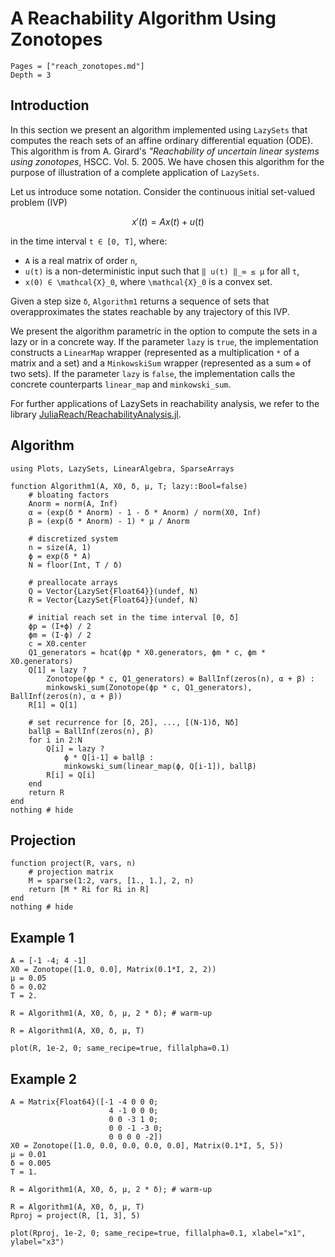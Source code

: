 # A Reachability Algorithm Using Zonotopes

```@contents
Pages = ["reach_zonotopes.md"]
Depth = 3
```

## Introduction

In this section we present an algorithm implemented using `LazySets` that
computes the reach sets of an affine ordinary differential equation (ODE).
This algorithm is from A. Girard's
*"Reachability of uncertain linear systems using zonotopes*, HSCC. Vol. 5. 2005.
We have chosen this algorithm for the purpose of illustration of a complete
application of `LazySets`.

Let us introduce some notation. Consider the continuous initial set-valued problem
(IVP)

```math
    x'(t) = A x(t) + u(t)
```
in the time interval ``t ∈ [0, T]``, where:

-  ``A`` is a real matrix of order ``n``,
- ``u(t)`` is a non-deterministic input such that ``‖ u(t) ‖_∞ ≤ μ`` for all ``t``,
- ``x(0) ∈ \mathcal{X}_0``, where ``\mathcal{X}_0`` is a convex set.

Given a step size ``δ``, `Algorithm1` returns a sequence of sets that
overapproximates the states reachable by any trajectory of this IVP.

We present the algorithm parametric in the option to compute the sets in a lazy
or in a concrete way.
If the parameter `lazy` is `true`, the implementation constructs a `LinearMap`
wrapper (represented as a multiplication `*` of a matrix and a set) and a
`MinkowskiSum` wrapper (represented as a sum `⊕` of two sets).
If the parameter `lazy` is `false`, the implementation calls the concrete
counterparts `linear_map` and `minkowski_sum`.

For further applications of LazySets in reachability analysis, we refer to the library [JuliaReach/ReachabilityAnalysis.jl](https://github.com/JuliaReach/ReachabilityAnalysis.jl).

## Algorithm

```@example example_reach_zonotopes
using Plots, LazySets, LinearAlgebra, SparseArrays

function Algorithm1(A, X0, δ, μ, T; lazy::Bool=false)
    # bloating factors
    Anorm = norm(A, Inf)
    α = (exp(δ * Anorm) - 1 - δ * Anorm) / norm(X0, Inf)
    β = (exp(δ * Anorm) - 1) * μ / Anorm

    # discretized system
    n = size(A, 1)
    ϕ = exp(δ * A)
    N = floor(Int, T / δ)

    # preallocate arrays
    Q = Vector{LazySet{Float64}}(undef, N)
    R = Vector{LazySet{Float64}}(undef, N)

    # initial reach set in the time interval [0, δ]
    ϕp = (I+ϕ) / 2
    ϕm = (I-ϕ) / 2
    c = X0.center
    Q1_generators = hcat(ϕp * X0.generators, ϕm * c, ϕm * X0.generators)
    Q[1] = lazy ?
        Zonotope(ϕp * c, Q1_generators) ⊕ BallInf(zeros(n), α + β) :
        minkowski_sum(Zonotope(ϕp * c, Q1_generators), BallInf(zeros(n), α + β))
    R[1] = Q[1]

    # set recurrence for [δ, 2δ], ..., [(N-1)δ, Nδ]
    ballβ = BallInf(zeros(n), β)
    for i in 2:N
        Q[i] = lazy ?
            ϕ * Q[i-1] ⊕ ballβ :
            minkowski_sum(linear_map(ϕ, Q[i-1]), ballβ)
        R[i] = Q[i]
    end
    return R
end
nothing # hide
```

## Projection

```@example example_reach_zonotopes
function project(R, vars, n)
    # projection matrix
    M = sparse(1:2, vars, [1., 1.], 2, n)
    return [M * Ri for Ri in R]
end
nothing # hide
```

## Example 1

```@example example_reach_zonotopes
A = [-1 -4; 4 -1]
X0 = Zonotope([1.0, 0.0], Matrix(0.1*I, 2, 2))
μ = 0.05
δ = 0.02
T = 2.

R = Algorithm1(A, X0, δ, μ, 2 * δ); # warm-up

R = Algorithm1(A, X0, δ, μ, T)

plot(R, 1e-2, 0; same_recipe=true, fillalpha=0.1)
```


## Example 2

```@example example_reach_zonotopes
A = Matrix{Float64}([-1 -4 0 0 0;
                      4 -1 0 0 0;
                      0 0 -3 1 0;
                      0 0 -1 -3 0;
                      0 0 0 0 -2])
X0 = Zonotope([1.0, 0.0, 0.0, 0.0, 0.0], Matrix(0.1*I, 5, 5))
μ = 0.01
δ = 0.005
T = 1.

R = Algorithm1(A, X0, δ, μ, 2 * δ); # warm-up

R = Algorithm1(A, X0, δ, μ, T)
Rproj = project(R, [1, 3], 5)

plot(Rproj, 1e-2, 0; same_recipe=true, fillalpha=0.1, xlabel="x1", ylabel="x3")
```
